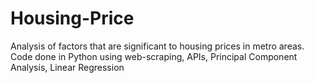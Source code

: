 # Housing-Price
Analysis of factors that are significant to housing prices in metro areas. Code done in Python using web-scraping, APIs, Principal Component Analysis, Linear Regression
